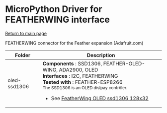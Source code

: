 # MicroPython Driver for FEATHERWING interface
[Return to main page](../readme_ENG.md)

FEATHERWING connector for the Feather expansion (Adafruit.com)

<table>
<thead>
  <th>Folder</th><th>Description</th>
</thead>
<tbody>
  <tr><td>oled-ssd1306</td>
      <td><strong>Components</strong> : SSD1306, FEATHER-OLED-WING, ADA2900, OLED<br />
      <strong>Interfaces</strong> : I2C, FEATHERWING<br />
      <strong>Tested with</strong> : FEATHER-ESP8266<br />
<small>The SSD1306 is an OLED dislpay contrôler.</small>
<br /><ul>
<li>See <a href="https://shop.mchobby.be/product.php?id_product=879">FeatherWing OLED ssd1306 128x32</a></li>
</ul>
      </td>
  </tr>
</tbody>
</table>
